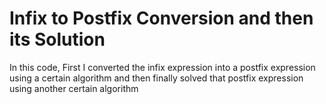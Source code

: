 # Infix to Postfix Conversion and then its Solution
In this code, First I converted the infix expression into a postfix expression using a certain algorithm and then finally solved that postfix expression using another certain algorithm
